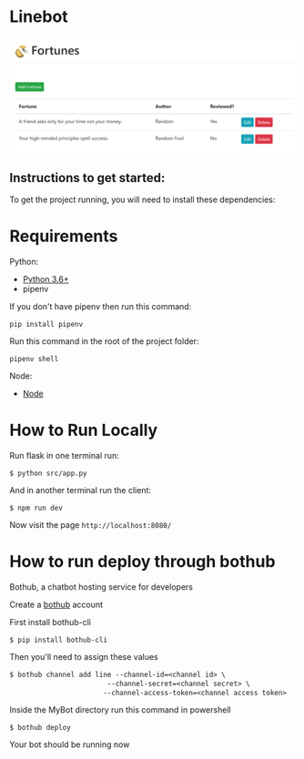 # Linebot

![web front end](./imgs/webapp.png)

## Instructions to get started:

To get the project running, you will need to install these dependencies:

# Requirements

Python: 
* [Python 3.6+](https://www.python.org/downloads/)
* pipenv

If you don't have pipenv then run this command:
```
pip install pipenv
```
Run this command in the root of the project folder:
```
pipenv shell
```

Node:
* [Node](https://nodejs.org/en/download/)

# How to Run Locally

Run flask in one terminal run:

```
$ python src/app.py
```

And in another terminal run the client:

```
$ npm run dev
```

Now visit the page `http://localhost:8080/`

# How to run deploy through bothub

Bothub, a chatbot hosting service for developers

Create a [bothub](https://bothub.studio/) account

First install bothub-cli
```
$ pip install bothub-cli
```
Then you'll need to assign these values
```
$ bothub channel add line --channel-id=<channel id> \
                        --channel-secret=<channel secret> \
                       --channel-access-token=<channel access token>
```
Inside the MyBot directory run this command in powershell
```
$ bothub deploy
```
Your bot should be running now